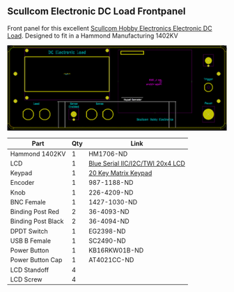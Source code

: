 ## Scullcom Electronic DC Load Frontpanel

Front panel for this excellent [Scullcom Hobby Electronics Electronic DC Load](http://www.scullcom.uk/design-build-an-electronic-dc-load-part-1/).  Designed to fit in a Hammond Manufacturing 1402KV

![Layout](https://github.com/phelpsw/scullcom-dc-load-frontpanel/raw/master/images/layout.png)

| Part     | Qty | Link |
|----------|-----|------|
| Hammond 1402KV | 1 | HM1706-ND |
| LCD      | 1   | [Blue Serial IIC/I2C/TWI 20x4 LCD](https://www.ebay.com/itm/321923408888) |
| Keypad   | 1   | [20 Key Matrix Keypad](https://www.ebay.com/itm/191673974336) |
| Encoder  | 1   | 987-1188-ND |
| Knob     | 1   | 226-4209-ND |
| BNC Female | 1 | 1427-1030-ND |
| Binding Post Red | 2 | 36-4093-ND |
| Binding Post Black | 2 | 36-4094-ND |
| DPDT Switch | 1 | EG2398-ND |
| USB B Female | 1 | SC2490-ND |
| Power Button | 1 | KB16RKW01B-ND |
| Power Button Cap | 1 | AT4021CC-ND |
| LCD Standoff | 4 |      |
| LCD Screw | 4 |      |
